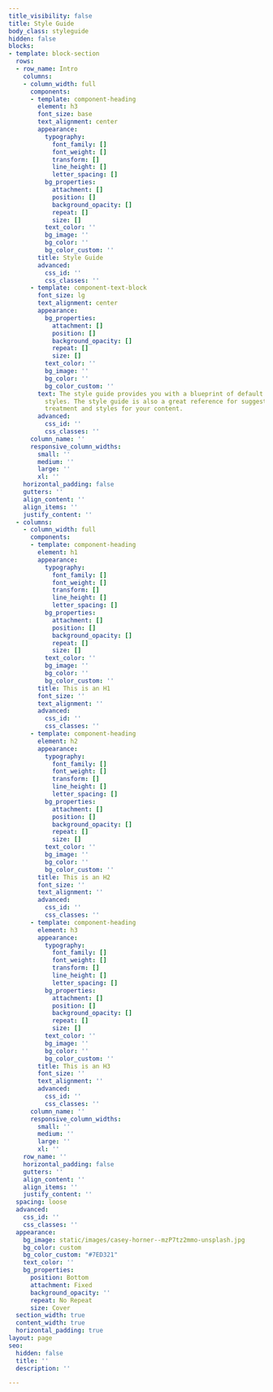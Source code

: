```yaml
---
title_visibility: false
title: Style Guide
body_class: styleguide
hidden: false
blocks:
- template: block-section
  rows:
  - row_name: Intro
    columns:
    - column_width: full
      components:
      - template: component-heading
        element: h3
        font_size: base
        text_alignment: center
        appearance:
          typography:
            font_family: []
            font_weight: []
            transform: []
            line_height: []
            letter_spacing: []
          bg_properties:
            attachment: []
            position: []
            background_opacity: []
            repeat: []
            size: []
          text_color: ''
          bg_image: ''
          bg_color: ''
          bg_color_custom: ''
        title: Style Guide
        advanced:
          css_id: ''
          css_classes: ''
      - template: component-text-block
        font_size: lg
        text_alignment: center
        appearance:
          bg_properties:
            attachment: []
            position: []
            background_opacity: []
            repeat: []
            size: []
          text_color: ''
          bg_image: ''
          bg_color: ''
          bg_color_custom: ''
        text: The style guide provides you with a blueprint of default post and page
          styles. The style guide is also a great reference for suggested typographic
          treatment and styles for your content.
        advanced:
          css_id: ''
          css_classes: ''
      column_name: ''
      responsive_column_widths:
        small: ''
        medium: ''
        large: ''
        xl: ''
    horizontal_padding: false
    gutters: ''
    align_content: ''
    align_items: ''
    justify_content: ''
  - columns:
    - column_width: full
      components:
      - template: component-heading
        element: h1
        appearance:
          typography:
            font_family: []
            font_weight: []
            transform: []
            line_height: []
            letter_spacing: []
          bg_properties:
            attachment: []
            position: []
            background_opacity: []
            repeat: []
            size: []
          text_color: ''
          bg_image: ''
          bg_color: ''
          bg_color_custom: ''
        title: This is an H1
        font_size: ''
        text_alignment: ''
        advanced:
          css_id: ''
          css_classes: ''
      - template: component-heading
        element: h2
        appearance:
          typography:
            font_family: []
            font_weight: []
            transform: []
            line_height: []
            letter_spacing: []
          bg_properties:
            attachment: []
            position: []
            background_opacity: []
            repeat: []
            size: []
          text_color: ''
          bg_image: ''
          bg_color: ''
          bg_color_custom: ''
        title: This is an H2
        font_size: ''
        text_alignment: ''
        advanced:
          css_id: ''
          css_classes: ''
      - template: component-heading
        element: h3
        appearance:
          typography:
            font_family: []
            font_weight: []
            transform: []
            line_height: []
            letter_spacing: []
          bg_properties:
            attachment: []
            position: []
            background_opacity: []
            repeat: []
            size: []
          text_color: ''
          bg_image: ''
          bg_color: ''
          bg_color_custom: ''
        title: This is an H3
        font_size: ''
        text_alignment: ''
        advanced:
          css_id: ''
          css_classes: ''
      column_name: ''
      responsive_column_widths:
        small: ''
        medium: ''
        large: ''
        xl: ''
    row_name: ''
    horizontal_padding: false
    gutters: ''
    align_content: ''
    align_items: ''
    justify_content: ''
  spacing: loose
  advanced:
    css_id: ''
    css_classes: ''
  appearance:
    bg_image: static/images/casey-horner--mzP7tz2mmo-unsplash.jpg
    bg_color: custom
    bg_color_custom: "#7ED321"
    text_color: ''
    bg_properties:
      position: Bottom
      attachment: Fixed
      background_opacity: ''
      repeat: No Repeat
      size: Cover
  section_width: true
  content_width: true
  horizontal_padding: true
layout: page
seo:
  hidden: false
  title: ''
  description: ''

---
```

